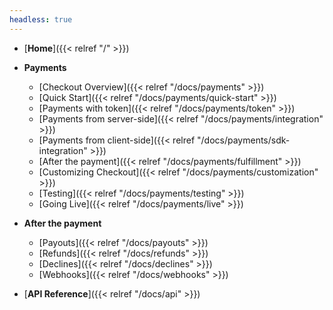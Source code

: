 ```yaml
---
headless: true
---
```


- [**Home**]({{< relref "/" >}})
- **Payments**
  - [Checkout Overview]({{< relref "/docs/payments" >}})
  - [Quick Start]({{< relref "/docs/payments/quick-start" >}})
  - [Payments with token]({{< relref "/docs/payments/token" >}})
  - [Payments from server-side]({{< relref "/docs/payments/integration" >}})
  - [Payments from client-side]({{< relref "/docs/payments/sdk-integration" >}})
  - [After the payment]({{< relref "/docs/payments/fulfillment" >}})
  - [Customizing Checkout]({{< relref "/docs/payments/customization" >}})
  - [Testing]({{< relref "/docs/payments/testing" >}})
  - [Going Live]({{< relref "/docs/payments/live" >}})
- **After the payment**
  - [Payouts]({{< relref "/docs/payouts" >}})
  - [Refunds]({{< relref "/docs/refunds" >}})
  - [Declines]({{< relref "/docs/declines" >}})
  - [Webhooks]({{< relref "/docs/webhooks" >}})

- [**API Reference**]({{< relref "/docs/api" >}})